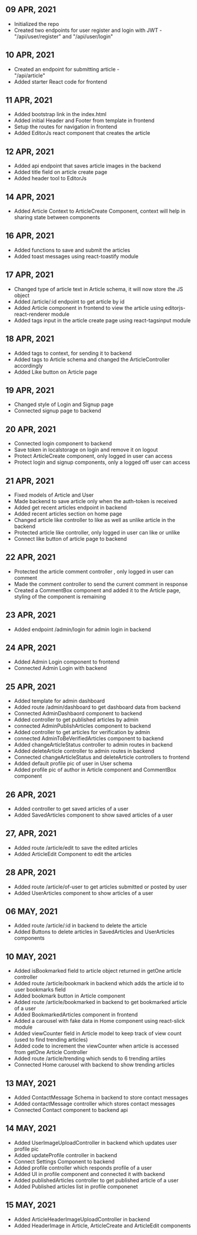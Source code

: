 ## 09 APR, 2021
* Initialized the repo
* Created two endpoints for user register and login with JWT - \
"/api/user/register" and 
"/api/user/login"

## 10 APR, 2021
* Created an endpoint for submitting article - \
"/api/article"
* Added starter React code for frontend

## 11 APR, 2021
* Added bootstrap link in the index.html
* Added initial Header and Footer from template in frontend
* Setup the routes for navigation in frontend
* Added EditorJs react component that creates the article

## 12 APR, 2021
* Added api endpoint that saves article images in the backend
* Added title field on article create page
* Added header tool to EditorJs

## 14 APR, 2021
* Added Article Context to ArticleCreate Component, context will help in sharing state between components

## 16 APR, 2021
* Added functions to save and submit the articles
* Added toast messages using react-toastify module

## 17 APR, 2021
* Changed type of article text in Article schema, it will now store the JS object
* Added /article/:id endpoint to get article by id
* Added Article component in frontend to view the article using editorjs-react-renderer module
* Added tags input in the article create page using react-tagsinput module

## 18 APR, 2021
* Added tags to context, for sending it to backend
* Added tags to Article schema and changed the ArticleController accordingly
* Added Like button on Article page

## 19 APR, 2021
* Changed style of Login and Signup page
* Connected signup page to backend

## 20 APR, 2021
* Connected login component to backend
* Save token in localstorage on login and remove it on logout
* Protect ArticleCreate component, only logged in user can access
* Protect login and signup components, only a logged off user can access

## 21 APR, 2021
* Fixed models of Article and User
* Made backend to save article only when the auth-token is received
* Added get recent articles endpoint in backend
* Added recent articles section on home page
* Changed article like controller to like as well as unlike article in the backend
* Protected article like controller, only logged in user can like or unlike
* Connect like button of article page to backend

## 22 APR, 2021
* Protected the article comment controller , only logged in user can comment
* Made the comment controller to send the current comment in response
* Created a CommentBox component and added it to the Article page, styling of the component is remaining

## 23 APR, 2021
* Added endpoint /admin/login for admin login in backend

## 24 APR, 2021
* Added Admin Login component to frontend
* Connected Admin Login with backend

## 25 APR, 2021
* Added template for admin dashboard
* Added route /admin/dashboard to get dashboard data from backend
* Connected AdminDashbaord component to backend
* Added controller to get published articles by admin
* connected AdminPublishArticles component to backend
* Added controller to get articles for verification by admin
* connected AdminToBeVerifiedArticles component to backend
* Added changeArticleStatus controller to admin routes in backend
* Added deleteArticle controller to admin routes in backend
* Connected changeArticleStatus and deleteArticle controllers to frontend
* Added default profile pic of user in User schema
* Added profile pic of author in Article component and CommentBox component 

## 26 APR, 2021
* Added controller to get saved articles of a user
* Added SavedArticles component to show saved articles of a user

## 27, APR, 2021
* Added route /article/edit to save the edited articles
* Added ArticleEdit Component to edit the articles

## 28 APR, 2021
* Added route /article/of-user to get articles submitted or posted by user
* Added UserArticles component to show articles of a user

## 06 MAY, 2021
* Added route /article/:id in backend to delete the article
* Added Buttons to delete articles in SavedArticles and UserArticles components

## 10 MAY, 2021
* Added isBookmarked field to article object returned in getOne article controller
* Added route /article/bookmark in backend which adds the article id to user bookmarks field
* Added bookmark button in Article component
* Added route /article/bookmarked in backend to get bookmarked article of a user
* Added BookmarkedArticles component in frontend
* Added a carousel with fake data in Home component using react-slick module
* Added viewCounter field in Article model to keep track of view count (used to find trending articles)
* Added code to increment the viewCounter when article is accessed from getOne Article Controller
* Added route /article/trending which sends to 6 trending artiles
* Connected Home carousel with backend to show trending articles

## 13 MAY, 2021
* Added ContactMessage Schema in backend to store contact messages
* Added contactMessage controller which stores contact messages
* Connected Contact component to backend api

## 14 MAY, 2021
* Added UserImageUploadController in backend which updates user profile pic
* Added updateProfile controller in backend
* Connect Settings Component to backend
* Added profile controller which responds profile of a user
* Added UI in profile component and connected it with backend
* Added publishedArticles controller to get published article of a user
* Added Published articles list in profile componenet

## 15 MAY, 2021
* Added ArticleHeaderImageUploadController in backend
* Added HeaderImage in Article, ArticleCreate and ArticleEdit components